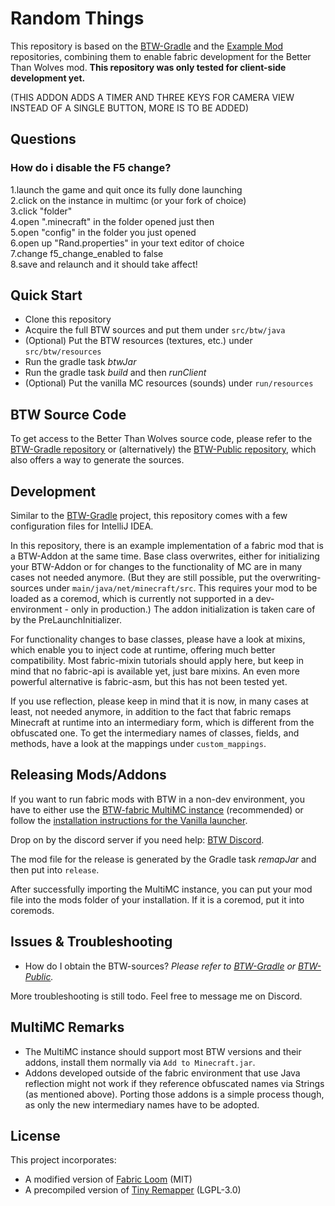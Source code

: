 # Random Things

This repository is based on the [BTW-Gradle](https://github.com/BTW-Community/BTW-gradle) and the [Example Mod](https://github.com/minecraft-cursed-legacy/Example-Mod)
repositories, combining them to enable fabric development for the Better Than Wolves mod.
**This repository was only tested for client-side development yet.** 

(THIS ADDON ADDS A TIMER AND THREE KEYS FOR CAMERA VIEW INSTEAD OF A SINGLE BUTTON, MORE IS TO BE ADDED)  

## Questions

### How do i disable the F5 change?
1.launch the game and quit once its fully done launching   
2.click on the instance in multimc (or your fork of choice)  
3.click "folder"  
4.open ".minecraft" in the folder opened just then  
5.open "config" in the folder you just opened  
6.open up "Rand.properties" in your text editor of choice  
7.change f5_change_enabled to false  
8.save and relaunch and it should take affect!  

## Quick Start

* Clone this repository
* Acquire the full BTW sources and put them under `src/btw/java` 
* (Optional) Put the BTW resources (textures, etc.) under `src/btw/resources`
* Run the gradle task *btwJar*
* Run the gradle task *build* and then *runClient*
* (Optional) Put the vanilla MC resources (sounds) under `run/resources`

## BTW Source Code

To get access to the Better Than Wolves source code, please refer to the [BTW-Gradle repository](https://github.com/BTW-Community/BTW-gradle)
 or (alternatively) the [BTW-Public repository](https://github.com/BTW-Community/BTW-Public), which also offers a way to generate the sources.

## Development

Similar to the [BTW-Gradle](https://github.com/BTW-Community/BTW-gradle) project, this repository comes with a few configuration files for IntelliJ IDEA.

In this repository, there is an example implementation of a fabric mod that is a BTW-Addon at the same time. Base class overwrites,
either for initializing your BTW-Addon or for changes to the functionality of MC are in many cases not needed 
anymore. (But they are still possible, put the overwriting-sources under `main/java/net/minecraft/src`.
 This requires your mod to be loaded as a coremod, which is currently not supported in a dev-environment - only in production.) The
addon initialization is taken care of by the PreLaunchInitializer.
 
For functionality changes to base classes, please have a look at mixins, which enable you
to inject code at runtime, offering much better compatibility. Most fabric-mixin tutorials should apply here, but keep in
mind that no fabric-api is available yet, just bare mixins. An even more powerful alternative is fabric-asm, but this has not
been tested yet.

If you use reflection, please keep in mind that it is now, in many cases at least, not needed anymore, in addition to the fact that fabric
remaps Minecraft at runtime into an intermediary form, which is different from the obfuscated one. To get the intermediary names
of classes, fields, and methods, have a look at the mappings under `custom_mappings`.

## Releasing Mods/Addons

If you want to run fabric mods with BTW in a non-dev environment, you have to either use 
the [BTW-fabric MultiMC instance](https://github.com/BTW-Community/cursed-fabric-loader/releases/latest) (recommended) or 
follow the [installation instructions for the Vanilla launcher](https://github.com/BTW-Community/legacy-fabric-installer/releases/latest).


Drop on by the discord server if you need help: [BTW Discord](https://discord.gg/fhMK5kx). 

The mod file for the release is generated by the Gradle task *remapJar* and then put into `release`.

After successfully importing the MultiMC instance, you can put your mod file into the mods folder of your installation. 
If it is a coremod, put it into coremods.

## Issues & Troubleshooting

* How do I obtain the BTW-sources? *Please refer to [BTW-Gradle](https://github.com/BTW-Community/BTW-gradle) or [BTW-Public](https://github.com/BTW-Community/BTW-Public).* 

More troubleshooting is still todo. Feel free to message me on Discord.

## MultiMC Remarks
* The MultiMC instance should support most BTW versions and their addons, install them normally via `Add to Minecraft.jar`.
* Addons developed outside of the fabric environment that use 
Java reflection might not work if they reference obfuscated names via Strings (as mentioned above). 
Porting those addons is a simple process though, as only the new intermediary names have to be adopted.

## License
This project incorporates:
* A modified version of [Fabric Loom](https://github.com/FabricMC/fabric-loom) (MIT)
* A precompiled version of [Tiny Remapper](https://github.com/FabricMC/tiny-remapper) (LGPL-3.0)
